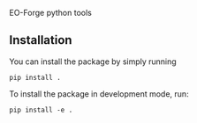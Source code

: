 EO-Forge python tools

## Installation

You can install the package by simply running

`pip install .`

To install the package in development mode, run:

`pip install -e .`



